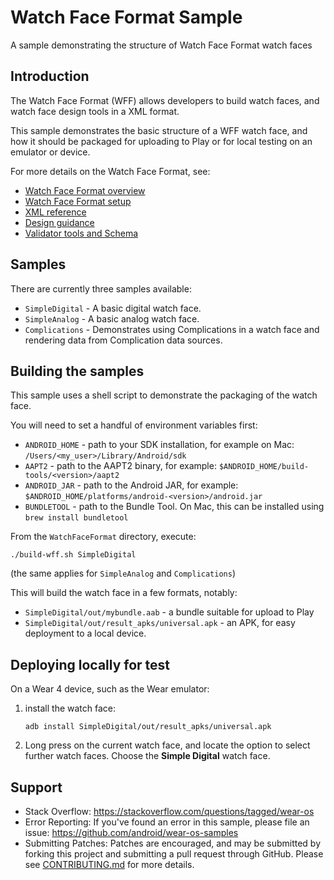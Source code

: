 # Watch Face Format Sample

A sample demonstrating the structure of Watch Face Format watch faces

## Introduction

The Watch Face Format (WFF) allows developers to build watch faces, and watch
face design tools in a XML format.

This sample demonstrates the basic structure of a WFF watch face, and how it
should be packaged for uploading to Play or for local testing on an emulator or
device.

For more details on the Watch Face Format, see:

- [Watch Face Format overview][wff-overview]
- [Watch Face Format setup][wff-setup]
- [XML reference][wff-xml-reference]
- [Design guidance][watch-face-design-guidance]
- [Validator tools and Schema][validator-tools]

## Samples

There are currently three samples available:

- `SimpleDigital` - A basic digital watch face.
- `SimpleAnalog` - A basic analog watch face.
- `Complications` - Demonstrates using Complications in a watch face and
  rendering data from Complication data sources.

## Building the samples

This sample uses a shell script to demonstrate the packaging of the watch face.

You will need to set a handful of environment variables first:

- `ANDROID_HOME` - path to your SDK installation, for example on Mac:
  `/Users/<my_user>/Library/Android/sdk`
- `AAPT2` - path to the AAPT2 binary, for example:
  `$ANDROID_HOME/build-tools/<version>/aapt2`
- `ANDROID_JAR` - path to the Android JAR, for example:
  `$ANDROID_HOME/platforms/android-<version>/android.jar`
- `BUNDLETOOL` - path to the Bundle Tool. On Mac, this can be installed using
  `brew install bundletool`

From the `WatchFaceFormat` directory, execute:

```shell
./build-wff.sh SimpleDigital
```

(the same applies for `SimpleAnalog` and `Complications`)

This will build the watch face in a few formats, notably:

- `SimpleDigital/out/mybundle.aab` - a bundle suitable for upload to Play
- `SimpleDigital/out/result_apks/universal.apk` - an APK, for easy deployment
  to a local device.

## Deploying locally for test

On a Wear 4 device, such as the Wear emulator:

1. install the watch face:

    ```shell
    adb install SimpleDigital/out/result_apks/universal.apk
    ```

1. Long press on the current watch face, and locate the option to select further
   watch faces. Choose the **Simple Digital** watch face.

## Support

- Stack Overflow: <https://stackoverflow.com/questions/tagged/wear-os>
- Error Reporting: If you've found an error in this sample, please file an
  issue: <https://github.com/android/wear-os-samples>
- Submitting Patches: Patches are encouraged, and may be submitted by forking
  this project and submitting a pull request through GitHub. Please see
  [CONTRIBUTING.md][contributing] for more details.

[wff-overview]: https://developer.android.com/training/wearables/wff
[wff-setup]: https://developer.android.com/training/wearables/wff/setup
[wff-xml-reference]: https://developer.android.com/training/wearables/wff/watch-face
[watch-face-design-guidance]: https://developer.android.com/design/ui/wear/guides/surfaces/watch-faces
[contributing]: ../CONTRIBUTING.md
[validator-tools]: https://github.com/google/watchface
